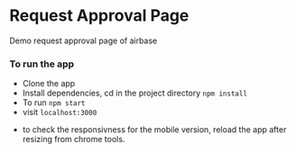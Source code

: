 # Request Approval Page
Demo request approval page of airbase

### To run the app
- Clone the app
- Install dependencies, cd in the project directory
  `npm install`
- To run
  `npm start`
- visit `localhost:3000`

* to check the responsivness for the mobile version, reload the app after resizing from chrome tools.
